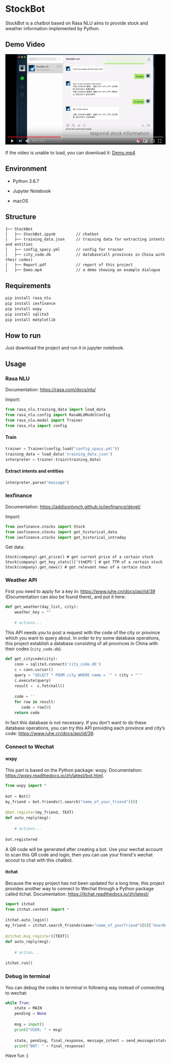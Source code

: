 # StockBot

StockBot is a chatbot based on Rasa NLU aims to provide stock and weather information implemented by Python.



## Demo Video

[![Demo](img/cover.png)](https://www.youtube.com/watch?v=PnmfahdQ7PI)



If the video is unable to load, you can download it: [Demo.mp4](Demo.mp4)




## Environment

- Python 3.6.7

- Jupyter Notebook
- macOS



## Structure

```
├── StockBot                        
│   ├── StockBot.ipynb         // chatbot
│   ├── training_data.json     // training data for extracting intents and entities
│   ├── config_spacy.yml       // config for trainer
│   ├── city_code.db           // database(all provinces in China with their codes)
│   ├── Report.pdf             // report of this project
│   ├── Demo.mp4               // a demo showing an example dialogue
```



## Requirements

```python
pip install rasa_nlu
pip install iexfinance
pip install wxpy
pip install sqlite3
pip install matplotlib
```



## How to run

Just download the project and run it in jupyter notebook.





## Usage

### Rasa NLU

Documentation: https://rasa.com/docs/nlu/



Import:

```python
from rasa_nlu.training_data import load_data
from rasa_nlu.config import RasaNLUModelConfig
from rasa_nlu.model import Trainer
from rasa_nlu import config
```



#### Train

```python
trainer = Trainer(config.load("config_spacy.yml"))
training_data = load_data('training_data.json')
interpreter = trainer.train(training_data)
```



#### Extract intents and entities

```python
interpreter.parse("message")
```





### Iexfinance

Documentation: https://addisonlynch.github.io/iexfinance/devel/



Import:

```python
from iexfinance.stocks import Stock
from iexfinance.stocks import get_historical_data
from iexfinance.stocks import get_historical_intraday
```



Get data:

```
Stock(company).get_price() # get current price of a certain stock
Stock(company).get_key_stats()['ttmEPS'] # get TTM of a certain stock
Stock(company).get_news() # get relevant news of a certain stock
```





### Weather API

First you need to apply for a key in: https://www.juhe.cn/docs/api/id/39 (Documentation can also be found there), and put it here:

```python
def get_weather(day_list, city):
    weather_key = ""
    
    # actions...
```



This API needs you to post a request with the code of the city or province which you want to query about. In order to try some database operations, this project establish a database consisting of all provinces in China with their codes  (`city_code.db`). 

```python
def get_citycode(city):
    conn = sqlite3.connect('city_code.db')
    c = conn.cursor()
    query = "SELECT * FROM city WHERE name = '" + city + "'"
    c.execute(query)
    result =  c.fetchall()
    
    code = '' 
    for row in result:
       code = row[0]
    return code
```



In fact this database is not necessary. If you don't want to do these database operations, you can try this API providing each province and city’s code: https://www.juhe.cn/docs/api/id/39.



### Connect to Wechat

#### wxpy

This part is based on the Python package: wxpy. Documentation: https://wxpy.readthedocs.io/zh/latest/bot.html.

```python
from wxpy import *

bot = Bot()
my_friend = bot.friends().search("name_of_your_friend")[0]

@bot.register(my_friend, TEXT)
def auto_reply(msg):
    
    # actions...

bot.registered
```

A QR code will be generated after creating a bot. Use your wechat account to scan this QR code and login, then you can use your friend's wechat accout to chat with this chatbot.



#### itchat

Because the wxpy project has not been updated for a long time, this project provides another way to connect to Wechat through a Python package called itchat. Documentation: https://itchat.readthedocs.io/zh/latest/

```python
import itchat
from itchat.content import *

itchat.auto_login()
my_friend = itchat.search_friends(name="name_of_yourfriend")[0]['UserName']

@itchat.msg_register([TEXT])
def auto_reply(msg):
    
    # action...

itchat.run()
```



### Debug in terminal

You can debug the codes in terminal in following way instead of connecting to wechat:

```python
while True:
    state = MAIN
    pending = None

    msg = input()
    print("USER: " + msg)

    state, pending, final_response, message_intent = send_message(state, pending, msg)
    print("BOT: " + final_response)
```





Have fun :)

